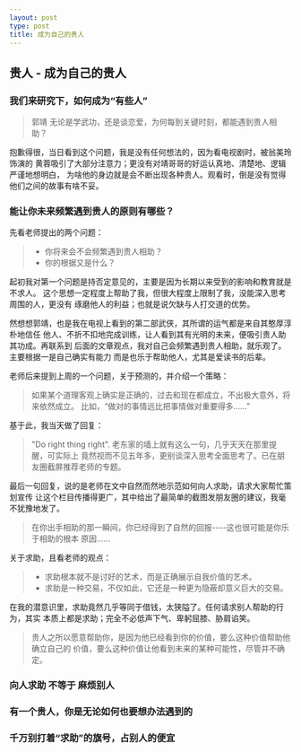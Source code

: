 ```yaml
---
layout: post
type: post
title: 成为自己的贵人
---
```



## 贵人 - 成为自己的贵人

### 我们来研究下，如何成为“有些人”

> 郭靖 无论是学武功，还是谈恋爱，为何每到关键时刻，都能遇到贵人相助？

抱歉得很，当日看到这个问题，我是没有任何想法的，因为看电视剧时，被翁美玲饰演的
黄蓉吸引了大部分注意力；更没有对靖哥哥的好运认真地、清楚地、逻辑严谨地想明白，
为啥他的身边就是会不断出现各种贵人。观看时，倒是没有觉得他们之间的故事有啥不妥。

### 能让你未来频繁遇到贵人的原则有哪些？

先看老师提出的两个问题：

> * 你将来会不会频繁遇到贵人相助？
> * 你的根据又是什么？

起初我对第一个问题是持否定意见的，主要是因为长期以来受到的影响和教育就是不求人。
这个思想一定程度上帮助了我，但很大程度上限制了我，没能深入思考周围的人，更没有
琢磨他人的利益；也就是说欠缺与人打交道的优势。

然想想郭靖，也是我在电视上看到的第二部武侠，其所谓的运气都是来自其憨厚淳朴地信任
他人、不折不扣地完成训练，让人看到其有光明的未来，便吸引贵人助其功成。再联系到
后面的文章观点，我对自己会频繁遇到贵人相助，就乐观了。主要根据一是自己确实有能力
而是也乐于帮助他人，尤其是爱读书的后辈。

老师后来提到上周的一个问题，关于预测的，并介绍一个策略：

> 如果某个道理客观上确实是正确的，过去和现在都成立，不出极大意外，将来依然成立。
  比如，“做对的事情远比把事情做对重要得多......”

基于此，我当天做了回复：

> "Do right thing right". 老东家的墙上就有这么一句，几乎天天在那里提醒，可实际上
  竟然视而不见五年多，更别谈深入思考全面思考了。已在朋友圈截屏推荐老师的专题。

最后一句回复，说的是老师在文中自然而然地示范如何向人求助，请求大家帮忙策划宣传
让这个栏目传播得更广，其中给出了最简单的截图发朋友圈的建议，我毫不犹豫地发了。

> 在你出手相助的那一瞬间，你已经得到了自然的回报----这也很可能是你乐于相助的根本
  原因......

关于求助，且看老师的观点：

> * 求助根本就不是讨好的艺术，而是正确展示自我价值的艺术。
> * 求助是一种交易，不仅如此，它还是一种更为隐蔽却意义巨大的交易。

在我的潜意识里，求助竟然几乎等同于借钱，太狭隘了。任何请求别人帮助的行为，其实
本质上都是求助；完全不必低声下气、卑躬屈膝、胁肩谄笑。

> 贵人之所以愿意帮助你，是因为他已经看到你的价值，要么这种价值帮助他确立自己的
  价值，要么这种价值让他看到未来的某种可能性，尽管并不确定。

### 向人求助 不等于 麻烦别人

### 有一个贵人，你是无论如何也要想办法遇到的

### 千万别打着“求助”的旗号，占别人的便宜
